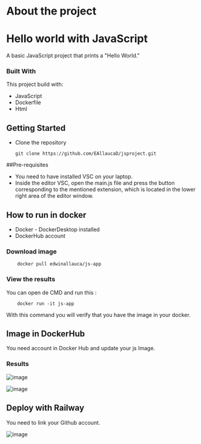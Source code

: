 # About the project

# Hello world with JavaScript


A basic JavaScript project that prints a "Hello World."

### Built With

This project build with:
 * JavaScript
 * Dockerfile
 * Html

## Getting Started
* Clone the repository

    ```
    git clone https://github.com/EAllaucaD/jsproject.git
    ```


##Pre-requisites

* You need to have installed VSC on your laptop.
* Inside the editor VSC, open the main.js file and press the button corresponding to the mentioned extension, which is located in the lower right area of ​​the editor window.



## How to run in docker

* Docker - DockerDesktop installed
* DockerHub account

### Download image
```
    docker pull edwinallauca/js-app

```

### View the results
You can open de CMD and run this :
```
    docker run -it js-app
```
With this command you will verify that you have the image in your docker.


## Image in DockerHub

You need account in Docker Hub and update your js Image.

### Results


![image](https://github.com/user-attachments/assets/6cf68670-01fb-47c6-99e6-2f441aaae6a6)

![image](https://github.com/user-attachments/assets/0c3fd256-0432-4eb2-a203-fd2bbb445d6f)

## Deploy with Railway

You need to link your Github account.

![image](https://github.com/user-attachments/assets/192ab505-c4ea-4759-95a1-36e89831a4e6)